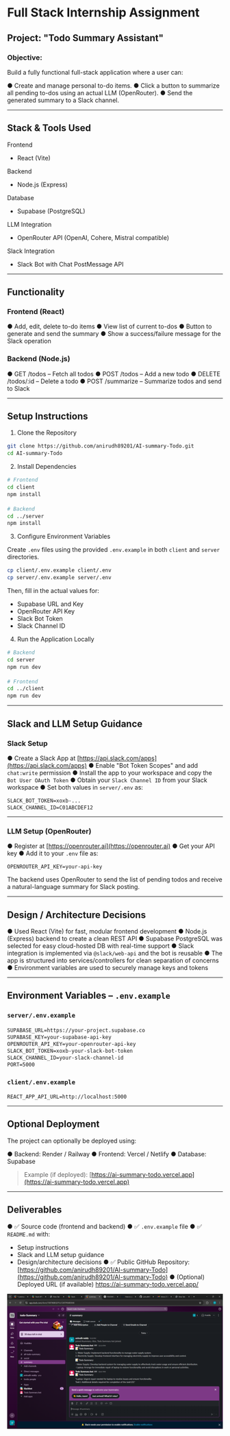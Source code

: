 # Full Stack Internship Assignment

## Project: "Todo Summary Assistant"

### Objective:

Build a fully functional full-stack application where a user can:

● Create and manage personal to-do items.
● Click a button to summarize all pending to-dos using an actual LLM (OpenRouter).
● Send the generated summary to a Slack channel.

---

## Stack & Tools Used

Frontend

* React (Vite)

Backend

* Node.js (Express)

Database

* Supabase (PostgreSQL)

LLM Integration

* OpenRouter API (OpenAI, Cohere, Mistral compatible)

Slack Integration

* Slack Bot with Chat PostMessage API

---

## Functionality

### Frontend (React)

● Add, edit, delete to-do items
● View list of current to-dos
● Button to generate and send the summary
● Show a success/failure message for the Slack operation

### Backend (Node.js)

● GET /todos – Fetch all todos
● POST /todos – Add a new todo
● DELETE /todos/\:id – Delete a todo
● POST /summarize – Summarize todos and send to Slack

---

## Setup Instructions

1. Clone the Repository

```bash
git clone https://github.com/anirudh89201/AI-summary-Todo.git
cd AI-summary-Todo
```

2. Install Dependencies

```bash
# Frontend
cd client
npm install

# Backend
cd ../server
npm install
```

3. Configure Environment Variables

Create `.env` files using the provided `.env.example` in both `client` and `server` directories.

```bash
cp client/.env.example client/.env
cp server/.env.example server/.env
```

Then, fill in the actual values for:

* Supabase URL and Key
* OpenRouter API Key
* Slack Bot Token
* Slack Channel ID

4. Run the Application Locally

```bash
# Backend
cd server
npm run dev

# Frontend
cd ../client
npm run dev
```

---

## Slack and LLM Setup Guidance

### Slack Setup

● Create a Slack App at [https://api.slack.com/apps](https://api.slack.com/apps)
● Enable "Bot Token Scopes" and add `chat:write` permission
● Install the app to your workspace and copy the `Bot User OAuth Token`
● Obtain your `Slack Channel ID` from your Slack workspace
● Set both values in `server/.env` as:

```env
SLACK_BOT_TOKEN=xoxb-...
SLACK_CHANNEL_ID=C01ABCDEF12
```

---

### LLM Setup (OpenRouter)

● Register at [https://openrouter.ai](https://openrouter.ai)
● Get your API key
● Add it to your `.env` file as:

```env
OPENROUTER_API_KEY=your-api-key
```

The backend uses OpenRouter to send the list of pending todos and receive a natural-language summary for Slack posting.

---

## Design / Architecture Decisions

● Used React (Vite) for fast, modular frontend development
● Node.js (Express) backend to create a clean REST API
● Supabase PostgreSQL was selected for easy cloud-hosted DB with real-time support
● Slack integration is implemented via `@slack/web-api` and the bot is reusable
● The app is structured into services/controllers for clean separation of concerns
● Environment variables are used to securely manage keys and tokens

---

## Environment Variables – `.env.example`

### `server/.env.example`

```env
SUPABASE_URL=https://your-project.supabase.co
SUPABASE_KEY=your-supabase-api-key
OPENROUTER_API_KEY=your-openrouter-api-key
SLACK_BOT_TOKEN=xoxb-your-slack-bot-token
SLACK_CHANNEL_ID=your-slack-channel-id
PORT=5000
```

### `client/.env.example`

```env
REACT_APP_API_URL=http://localhost:5000
```

---

## Optional Deployment

The project can optionally be deployed using:

● Backend: Render / Railway
● Frontend: Vercel / Netlify
● Database: Supabase

> Example (if deployed): [https://ai-summary-todo.vercel.app](https://ai-summary-todo.vercel.app)

---

## Deliverables

● ✅ Source code (frontend and backend)
● ✅ `.env.example` file
● ✅ `README.md` with:

* Setup instructions
* Slack and LLM setup guidance
* Design/architecture decisions
  ● ✅ Public GitHub Repository:
  [https://github.com/anirudh89201/AI-summary-Todo](https://github.com/anirudh89201/AI-summary-Todo)
  ● (Optional) Deployed URL (if available)
https://ai-summary-todo.vercel.app/

![App Screenshot](frontend/Todo-Summary/src/assets/Slack_Photo.png)
